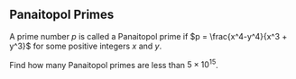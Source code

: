## Panaitopol Primes

A prime number $p$ is called a Panaitopol prime if $p = \frac{x^4-y^4}{x^3 + y^3}$ for some positive integers $x$ and $y$.

Find how many Panaitopol primes are less than $5×10^{15}$.
